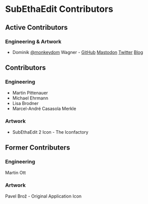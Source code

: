 # SubEthaEdit Contributors

## Active Contributors

### Engineering & Artwork

* Dominik [@monkeydom](https://mastodon.technology/@monkeydom) Wagner - [GitHub](https://github.com/monkeydom) [Mastodon](https://mastodon.technology/@monkeydom) [Twitter](https://twitter.com/monkeydom) [Blog](https://coding.monkeydom.de/)

## Contributors

### Engineering
* Martin Pittenauer
* Michael Ehrmann
* Lisa Brodner
* Marcel-André Casasola Merkle

### Artwork
* SubEthaEdit 2 Icon - The Iconfactory

## Former Contributers

### Engineering

Martin Ott

### Artwork

Pavel Brož - Original Application Icon


